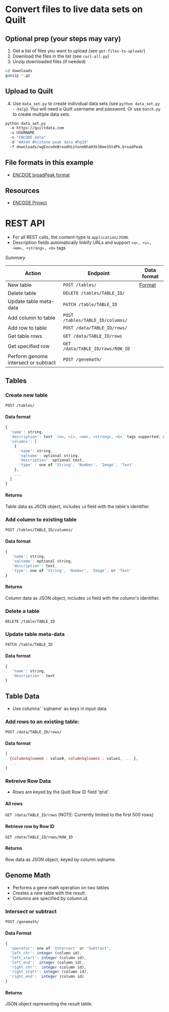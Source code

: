 # Convert files to live data sets on Quilt
## Optional prep (your steps may vary)
1. Get a list of files you want to upload (see `get-files-to-upload/`)
2. Download the files in the list (see `curl-all.py`)
3. Unzip downloaded files (if needed)
```bash
cd downloads
gunzip *.gz
```
## Upload to Quilt
4. Use `data_set.py` to create individual data sets (see `python data_set.py --help`).
You will need a Quilt username and password. Or use `batch.py` to create multiple data sets.
```bash
python data_set.py
  -e https://quiltdata.com
  -u USERNAME
  -n "ENCODE data"
  -d "#A549 #histone peak data #hg19"
  -f downloads/wgEncodeBroadHistoneNhaH3k36me3StdPk.broadPeak
```

## File formats in this example
* [ENCDOE broadPeak format](https://genome.ucsc.edu/FAQ/FAQformat.html#format13)

## Resources
* [ENCODE Project](https://www.encodeproject.org/)


# REST API
* For all REST calls, the content-type is `application/JSON`.
* Description fields automatically linkify URLs and support `<a>, <i>, <em>, <strong>, <b>` tags

*Summary*


| Action | Endpoint | Data format |
|--------|----------|-------------|
| New table | `POST /tables/` | [Format](#data-format)
| Delete table | `DELETE /tables/TABLE_ID/` |
| Update table meta-data | `PATCH /table/TABLE_ID` |
| Add column to table | `POST /tables/TABLE_ID/columns/` |
| Add row to table | `POST /data/TABLE_ID/rows/` |
| Get table rows | `GET /data/TABLE_ID/rows` |
| Get specified row | `GET /data/TABLE_ID/rows/ROW_ID` |
| Perform genome intersect or subtract | `POST /genemath/` |




## Tables
### Create new table
`POST /tables/`
#### Data format
```javascript
{
  'name': string,
  'description': text `<a>, <i>, <em>, <strong>, <b>` tags supported; automatic linkification of URLs
  'columns': [
    {
      'name': string,
      'sqlname': optional string,
      'description': optional text,
      'type' : one of 'String', 'Number', 'Image', 'Text'
    },
    ...
  ]
}
```

#### Returns
Table data as JSON object, includes `id` field with the table's identifier.

### Add column to existing table
`POST /tables/TABLE_ID/columns/`
#### Data format
```javascript
{
   'name': string,
   'sqlname': optional string,
   'description': text,
   'type': one of 'String', 'Number', 'Image', or 'Text'
}
```
#### Returns
Column data as JSON object, includes `id` field with the column's identifier.


### Delete a table
`DELETE /table/TABLE_ID`

### Update table meta-data
`PATCH /table/TABLE_ID`

#### Data format
```javascript
{
   'name': string,
   'description': text
}
```

## Table Data
* Use columns' 'sqlname' as keys in input data.

### Add rows to an existing table:
`POST /data/TABLE_ID/rows/`

#### Data format
```javascript
[
  {columnSqlname0 : value0, columnSqlname1 : value1, ... },
  ...
]
```

### Retreive Row Data
* Rows are keyed by the Quilt Row ID field 'qrid'

#### All rows
`GET /data/TABLE_ID/rows`
(NOTE: Currently limited to the first 500 rows)

#### Retrieve row by Row ID
`GET /data/TABLE_ID/rows/ROW_ID`

#### Returns
Row data as JSON object, keyed by column.sqlname.

## Genome Math
* Performs a gene math operation on two tables
* Creates a new table with the result.
* Columns are specified by column.id.

### Intersect or subtract
`POST /genemath/`

#### Data Format
```javascript
{
  'operator': one of 'Intersect' or 'Subtract',
  'left_chr': integer (column id),
  'left_start': integer (column id),
  'left_end':  integer (column id),
  'right_chr':  integer (column id),
  'right_start': integer (column id),
  'right_end':  integer (column id)
}
```
#### Returns
JSON object representing the result table.
